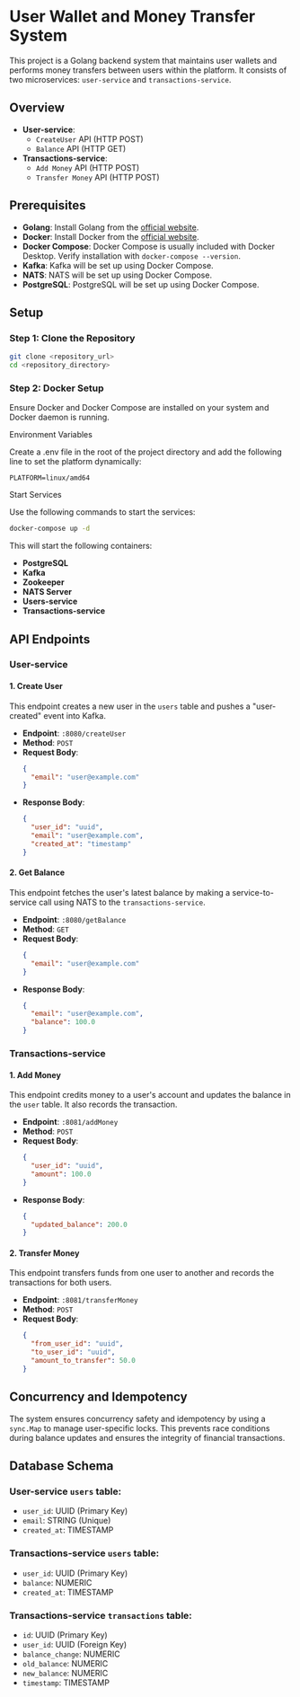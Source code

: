 # User Wallet and Money Transfer System

This project is a Golang backend system that maintains user wallets and performs money transfers between users within the platform. It consists of two microservices: `user-service` and `transactions-service`.

## Overview

- **User-service**:
    - `CreateUser` API (HTTP POST)
    - `Balance` API (HTTP GET)
- **Transactions-service**:
    - `Add Money` API (HTTP POST)
    - `Transfer Money` API (HTTP POST)

## Prerequisites

- **Golang**: Install Golang from the [official website](https://golang.org/dl/).
- **Docker**: Install Docker from the [official website](https://www.docker.com/products/docker-desktop).
- **Docker Compose**: Docker Compose is usually included with Docker Desktop. Verify installation with `docker-compose --version`.
- **Kafka**: Kafka will be set up using Docker Compose.
- **NATS**: NATS will be set up using Docker Compose.
- **PostgreSQL**: PostgreSQL will be set up using Docker Compose.

## Setup

### Step 1: Clone the Repository

```bash
git clone <repository_url>
cd <repository_directory>
```

### Step 2: Docker Setup
Ensure Docker and Docker Compose are installed on your system and Docker daemon is running.

Environment Variables

Create a .env file in the root of the project directory and add the following line to set the platform dynamically:
```env
PLATFORM=linux/amd64
```
Start Services

Use the following commands to start the services:
```bash
docker-compose up -d
```
This will start the following containers:

- **PostgreSQL**
- **Kafka**
- **Zookeeper**
- **NATS Server**
- **Users-service**
- **Transactions-service**


## API Endpoints

### User-service

#### 1. Create User
This endpoint creates a new user in the `users` table and pushes a "user-created" event into Kafka.
- **Endpoint**: `:8080/createUser`
- **Method**: `POST`
- **Request Body**:
  ```json
  {
    "email": "user@example.com"
  }
  ```
- **Response Body**:
  ```json
  {
    "user_id": "uuid",
    "email": "user@example.com",
    "created_at": "timestamp"
  }
  ```

#### 2. Get Balance
This endpoint fetches the user's latest balance by making a service-to-service call using NATS to the `transactions-service`.
- **Endpoint**: `:8080/getBalance`
- **Method**: `GET`
- **Request Body**:
  ```json
  {
    "email": "user@example.com"
  }
  ```
- **Response Body**:
  ```json
  {
    "email": "user@example.com",
    "balance": 100.0
  }
  ```


### Transactions-service

#### 1. Add Money
This endpoint credits money to a user's account and updates the balance in the `user` table. It also records the transaction.
- **Endpoint**: `:8081/addMoney`
- **Method**: `POST`
- **Request Body**:
  ```json
  {
    "user_id": "uuid",
    "amount": 100.0
  }
  ```
- **Response Body**:
  ```json
  {
    "updated_balance": 200.0
  }
  ```


#### 2. Transfer Money
This endpoint transfers funds from one user to another and records the transactions for both users.
- **Endpoint**: `:8081/transferMoney`
- **Method**: `POST`
- **Request Body**:
  ```json
  {
    "from_user_id": "uuid",
    "to_user_id": "uuid",
    "amount_to_transfer": 50.0
  }
  ```

## Concurrency and Idempotency

The system ensures concurrency safety and idempotency by using a `sync.Map` to manage user-specific locks. This prevents race conditions during balance updates and ensures the integrity of financial transactions.

## Database Schema

### User-service `users` table:
- `user_id`: UUID (Primary Key)
- `email`: STRING (Unique)
- `created_at`: TIMESTAMP

### Transactions-service `users` table:
- `user_id`: UUID (Primary Key)
- `balance`: NUMERIC
- `created_at`: TIMESTAMP

### Transactions-service `transactions` table:
- `id`: UUID (Primary Key)
- `user_id`: UUID (Foreign Key)
- `balance_change`: NUMERIC
- `old_balance`: NUMERIC
- `new_balance`: NUMERIC
- `timestamp`: TIMESTAMP
